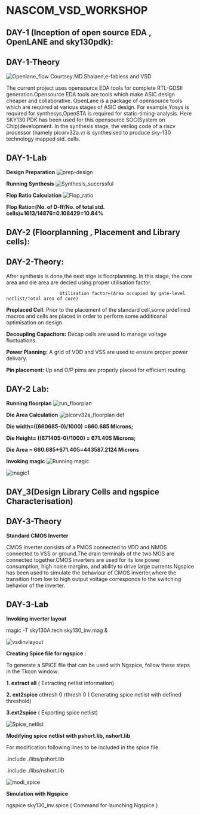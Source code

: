 # NASCOM_VSD_WORKSHOP
## DAY-1 (Inception of open source EDA , OpenLANE and sky130pdk):
  
 ## DAY-1-Theory
 ![Openlane_flow](https://github.com/user-attachments/assets/737be694-7ab0-4275-8a04-68a966354306)
 Courtsey:MD.Shalaen,e-fabless and VSD

  The current project uses opensource EDA tools for complete RTL-GDSII generation.Opensource EDA tools are tools which make ASIC design cheaper and collaborative. OpenLane is a package of opensource tools which are required at various stages of ASIC design. For example,Yosys is required for synthesys,OpenSTA is required for static-timing-analysis. Here SKY130 PDK has been used for this opensource SOC(System on Chip)development. In the synthesis stage, the verilog code of a riscv processor (namely picorv32a.v) is synthesised to produce sky-130 technology mapped std. cells.

## DAY-1-Lab
**Design Preparation**
![prep-design](https://github.com/user-attachments/assets/81d69433-ab4e-4cdc-9e92-9b49c1d0030f)


**Running Synthesis**
![Synthesis_succrssful](https://github.com/user-attachments/assets/8d269b5c-7851-4d2c-9488-5179a0a1de3e)


**Flop Ratio Calculation**
![Flop_ratio](https://github.com/user-attachments/assets/be6dbead-9af0-4651-a406-4e47494075f7)
   
   **Flop Ratio=(No. of D-ff/No. of total std. cells)=1613/14876=0.108429=10.84%**



## DAY-2 (Floorplanning , Placement and Library cells):

  ## DAY-2-Theory:
     
     
  After synthesis is done,the next stge is floorplanning. In this stage, the core area and die area are decied using proper utilisation factor.

                        
                        Utilisation factor=(Area occupied by gate-level netlist/Total area of core)
  
  **Preplaced Cell**: Prior to the placement of the standard cell,some prdefined macros and cells are placed in order to perform some additioanal optimisation on design.

  **Decoupling Capacitors:** Decap cells are used to manage voltage fluctuations.

  **Power Planning:** A grid of VDD and VSS are used to ensure proper power delivary.

  **Pin placement:** I/p and O/P pims are properly placed for efficient routing.

## DAY-2 Lab: 
**Running floorplan**
![run_floorplan](https://github.com/user-attachments/assets/7ba4a452-76bb-4a0e-b91a-a242344ae3c8)


  **Die Area Calculation**
![picorv32a_floorplan def](https://github.com/user-attachments/assets/9b9da829-3e56-4ceb-a17e-93ed2f831694)



   **Die width=((660685-0)/1000) =660.685 Microns;**
   
   **Die Height= ((671405-0)/1000) = 671.405 Microns;**
   
   **Die Area = 660.685*671.405=443587.2124 Microns**




**Invoking magic**
![Running magic](https://github.com/user-attachments/assets/ef7a72b2-882c-444f-b3d5-6e521d930a1f)

![magic1](https://github.com/user-attachments/assets/9a178563-39a0-4519-a34a-c8eca1e25f8c)


## DAY_3(Design Library Cells and ngspice Characterisation)

## DAY-3-Theory

**Standard CMOS Inverter**

   CMOS inverter consists of a PMOS connected to VDD and NMOS connected to VSS or ground.The drain terminals of the two MOS are connected together.CMOS inverters are used for its low power consumption, high noise margins, and ability to drive large currents.Ngspice has been used to simulate the behaviour of CMOS inverter,where the transition from low to high output voltage corresponds to the switching behavior of the inverter.


## DAY-3-Lab


**Invoking inverter layout**

 
  magic -T sky130A.tech sky130_inv.mag &


![vsdinvlayout](https://github.com/user-attachments/assets/e4819f8c-ae92-4df8-aa8b-3e0a6303607b)



**Creating Spice file for ngspice :**

To generate a SPICE file that can be used with Ngspice, follow these steps in the Tkcon window:

**1. extract all** ( Extracting netlist information)

**2. ext2spice** cthresh 0 rthresh 0 ( Generating spice netlist with defined threshold)

**3.ext2spice** ( Exporting spice netlist)

![Spice_netlist](https://github.com/user-attachments/assets/407d9c2d-e24a-40df-8b43-9601f8ccb159)


**Modifying spice netlist with pshort.lib, nshort.lib**

For modification following lines to be included in the spice file.

.include ./libs/pshort.lib


.include ./libs/nshort.lib


![modi_spice](https://github.com/user-attachments/assets/31a96ad5-6622-47d9-92ae-f0230cc5e09d)


**Simulation with Ngspice**

ngspice  sky130_inv.spice   ( Command for launching Ngspice )







  

